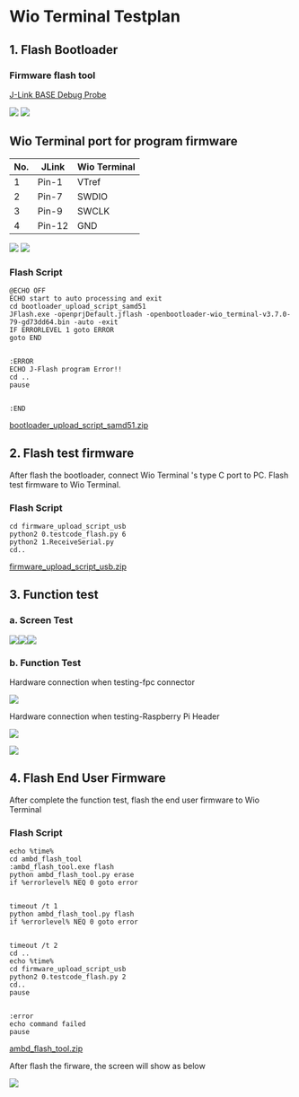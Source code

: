 ﻿# Wio Terminal Testplan

## 1. Flash Bootloader

### Firmware flash tool

[J-Link BASE Debug Probe](https://www.segger.com/products/debug-probes/j-link/models/j-link-base/)

![](https://files.seeedstudio.com/wiki/Wio-Terminal/OSHW/Aspose.Words.404a1889-d01e-409a-8ee3-e39eb935ba1e.001.png) ![](https://files.seeedstudio.com/wiki/Wio-Terminal/OSHW/Aspose.Words.404a1889-d01e-409a-8ee3-e39eb935ba1e.002.png)

## Wio Terminal port for program firmware

|No. |JLink |Wio Terminal |
| - | - | - |
|1 |Pin-1 |VTref |J7-6 |VCC3V3\_MCU |
|2 |Pin-7 |SWDIO |J7-2 |SWDIO |
|3 |Pin-9 |SWCLK |J7-1 |SWDCLK |
|4 |Pin-12 |GND |J7-5 |GND |

![](https://files.seeedstudio.com/wiki/Wio-Terminal/OSHW/testplan2.jpg) ![](https://files.seeedstudio.com/wiki/Wio-Terminal/OSHW/testplan3.jpg)

### Flash Script

```
@ECHO OFF
ECHO start to auto processing and exit
cd bootloader_upload_script_samd51
JFlash.exe -openprjDefault.jflash -openbootloader-wio_terminal-v3.7.0-79-gd73dd64.bin -auto -exit
IF ERRORLEVEL 1 goto ERROR
goto END


:ERROR
ECHO J-Flash program Error!!
cd ..
pause


:END
```

[bootloader_upload_script_samd51.zip](https://github.com/MatthewJeffson/OSHW-WioTerminal/tree/main/05%20Production%20Testing%20Plan/bootloader_upload_script_samd51)

## 2. Flash test firmware

After flash the bootloader, connect Wio Terminal 's type C port to PC. Flash test firmware to Wio Terminal.

### Flash Script 

```
cd firmware_upload_script_usb
python2 0.testcode_flash.py 6
python2 1.ReceiveSerial.py
cd..
```

[firmware_upload_script_usb.zip](https://github.com/MatthewJeffson/OSHW-WioTerminal/tree/main/05%20Production%20Testing%20Plan/firmware_upload_script_usb)

## 3. Function test

### a. Screen Test

![](https://files.seeedstudio.com/wiki/Wio-Terminal/OSHW/Aspose.Words.404a1889-d01e-409a-8ee3-e39eb935ba1e.007.png)![](https://files.seeedstudio.com/wiki/Wio-Terminal/OSHW/Aspose.Words.404a1889-d01e-409a-8ee3-e39eb935ba1e.008.png)![](https://files.seeedstudio.com/wiki/Wio-Terminal/OSHW/Aspose.Words.404a1889-d01e-409a-8ee3-e39eb935ba1e.009.png)

### b. Function Test

Hardware connection when testing-fpc connector

![](https://files.seeedstudio.com/wiki/Wio-Terminal/OSHW/testplan4.jpg)

Hardware connection when testing-Raspberry Pi Header

![](https://files.seeedstudio.com/wiki/Wio-Terminal/OSHW/testplan5.jpg)

![](https://files.seeedstudio.com/wiki/Wio-Terminal/OSHW/testplan6.jpg)

## 4. Flash End User Firmware

After complete the function test, flash the end user firmware to Wio Terminal 

### Flash Script 

```
echo %time%
cd ambd_flash_tool
:ambd_flash_tool.exe flash
python ambd_flash_tool.py erase
if %errorlevel% NEQ 0 goto error


timeout /t 1
python ambd_flash_tool.py flash
if %errorlevel% NEQ 0 goto error


timeout /t 2
cd ..
echo %time%
cd firmware_upload_script_usb
python2 0.testcode_flash.py 2
cd..
pause


:error
echo command failed
pause
```

[ambd_flash_tool.zip](https://github.com/MatthewJeffson/OSHW-WioTerminal/tree/main/05%20Production%20Testing%20Plan/ambd_flash_tool)

After flash the firware, the screen will show as below

![](https://files.seeedstudio.com/wiki/Wio-Terminal/OSHW/Aspose.Words.404a1889-d01e-409a-8ee3-e39eb935ba1e.014.png)
